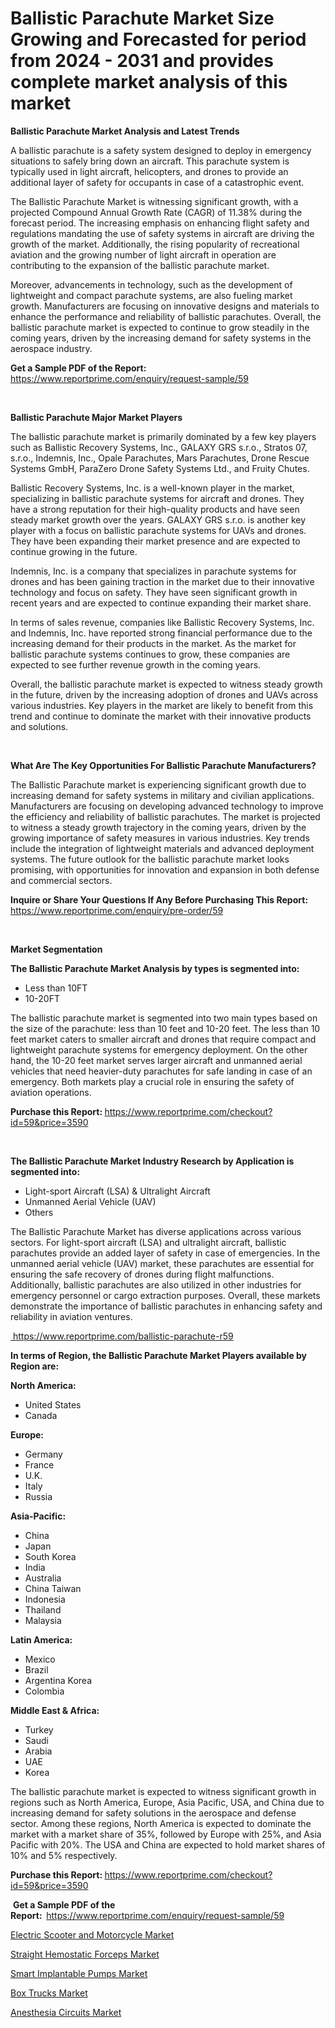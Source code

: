 <p><h1>Ballistic Parachute Market Size Growing and Forecasted for period from 2024 - 2031 and provides complete market analysis of this market</h1></p><p><strong>Ballistic Parachute Market Analysis and Latest Trends</strong></p>
<p><p>A ballistic parachute is a safety system designed to deploy in emergency situations to safely bring down an aircraft. This parachute system is typically used in light aircraft, helicopters, and drones to provide an additional layer of safety for occupants in case of a catastrophic event.</p><p>The Ballistic Parachute Market is witnessing significant growth, with a projected Compound Annual Growth Rate (CAGR) of 11.38% during the forecast period. The increasing emphasis on enhancing flight safety and regulations mandating the use of safety systems in aircraft are driving the growth of the market. Additionally, the rising popularity of recreational aviation and the growing number of light aircraft in operation are contributing to the expansion of the ballistic parachute market.</p><p>Moreover, advancements in technology, such as the development of lightweight and compact parachute systems, are also fueling market growth. Manufacturers are focusing on innovative designs and materials to enhance the performance and reliability of ballistic parachutes. Overall, the ballistic parachute market is expected to continue to grow steadily in the coming years, driven by the increasing demand for safety systems in the aerospace industry.</p></p>
<p><strong>Get a Sample PDF of the Report:&nbsp;</strong> <a href="https://www.reportprime.com/enquiry/request-sample/59">https://www.reportprime.com/enquiry/request-sample/59</a></p>
<p>&nbsp;</p>
<p><strong>Ballistic Parachute Major Market Players</strong></p>
<p><p>The ballistic parachute market is primarily dominated by a few key players such as Ballistic Recovery Systems, Inc., GALAXY GRS s.r.o., Stratos 07, s.r.o., Indemnis, Inc., Opale Parachutes, Mars Parachutes, Drone Rescue Systems GmbH, ParaZero Drone Safety Systems Ltd., and Fruity Chutes.</p><p>Ballistic Recovery Systems, Inc. is a well-known player in the market, specializing in ballistic parachute systems for aircraft and drones. They have a strong reputation for their high-quality products and have seen steady market growth over the years. GALAXY GRS s.r.o. is another key player with a focus on ballistic parachute systems for UAVs and drones. They have been expanding their market presence and are expected to continue growing in the future.</p><p>Indemnis, Inc. is a company that specializes in parachute systems for drones and has been gaining traction in the market due to their innovative technology and focus on safety. They have seen significant growth in recent years and are expected to continue expanding their market share.</p><p>In terms of sales revenue, companies like Ballistic Recovery Systems, Inc. and Indemnis, Inc. have reported strong financial performance due to the increasing demand for their products in the market. As the market for ballistic parachute systems continues to grow, these companies are expected to see further revenue growth in the coming years.</p><p>Overall, the ballistic parachute market is expected to witness steady growth in the future, driven by the increasing adoption of drones and UAVs across various industries. Key players in the market are likely to benefit from this trend and continue to dominate the market with their innovative products and solutions.</p></p>
<p>&nbsp;</p>
<p><strong>What Are The Key Opportunities For Ballistic Parachute Manufacturers?</strong></p>
<p><p>The Ballistic Parachute market is experiencing significant growth due to increasing demand for safety systems in military and civilian applications. Manufacturers are focusing on developing advanced technology to improve the efficiency and reliability of ballistic parachutes. The market is projected to witness a steady growth trajectory in the coming years, driven by the growing importance of safety measures in various industries. Key trends include the integration of lightweight materials and advanced deployment systems. The future outlook for the ballistic parachute market looks promising, with opportunities for innovation and expansion in both defense and commercial sectors.</p></p>
<p><strong>Inquire or Share Your Questions If Any Before Purchasing This Report:</strong> <a href="https://www.reportprime.com/enquiry/pre-order/59">https://www.reportprime.com/enquiry/pre-order/59</a></p>
<p>&nbsp;</p>
<p><strong>Market Segmentation</strong></p>
<p><strong>The Ballistic Parachute Market Analysis by types is segmented into:</strong></p>
<p><ul><li>Less than 10FT</li><li>10-20FT</li></ul></p>
<p><p>The ballistic parachute market is segmented into two main types based on the size of the parachute: less than 10 feet and 10-20 feet. The less than 10 feet market caters to smaller aircraft and drones that require compact and lightweight parachute systems for emergency deployment. On the other hand, the 10-20 feet market serves larger aircraft and unmanned aerial vehicles that need heavier-duty parachutes for safe landing in case of an emergency. Both markets play a crucial role in ensuring the safety of aviation operations.</p></p>
<p><strong>Purchase this Report:&nbsp;</strong><a href="https://www.reportprime.com/checkout?id=59&price=3590">https://www.reportprime.com/checkout?id=59&price=3590</a></p>
<p>&nbsp;</p>
<p><strong>The Ballistic Parachute Market Industry Research by Application is segmented into:</strong></p>
<p><ul><li>Light-sport Aircraft (LSA) & Ultralight Aircraft</li><li>Unmanned Aerial Vehicle (UAV)</li><li>Others</li></ul></p>
<p><p>The Ballistic Parachute Market has diverse applications across various sectors. For light-sport aircraft (LSA) and ultralight aircraft, ballistic parachutes provide an added layer of safety in case of emergencies. In the unmanned aerial vehicle (UAV) market, these parachutes are essential for ensuring the safe recovery of drones during flight malfunctions. Additionally, ballistic parachutes are also utilized in other industries for emergency personnel or cargo extraction purposes. Overall, these markets demonstrate the importance of ballistic parachutes in enhancing safety and reliability in aviation ventures.</p></p>
<p><a href="https://www.reportprime.com/ballistic-parachute-r59">&nbsp;https://www.reportprime.com/ballistic-parachute-r59</a></p>
<p><strong>In terms of Region, the Ballistic Parachute Market Players available by Region are:</strong></p>
<p>
    <p> <strong> North America: </strong>
        <ul>
            <li>United States</li>
            <li>Canada</li>
        </ul>
        </p> 
    <p> <strong> Europe: </strong>
        <ul>
            <li>Germany</li>
            <li>France</li>
            <li>U.K.</li>
            <li>Italy</li>
            <li>Russia</li>
        </ul>
        </p> 
    <p> <strong> Asia-Pacific: </strong>
        <ul>
            <li>China</li>
            <li>Japan</li>
            <li>South Korea</li>
            <li>India</li>
            <li>Australia</li>
            <li>China Taiwan</li>
            <li>Indonesia</li>
            <li>Thailand</li>
            <li>Malaysia</li>
        </ul>
        </p> 
    <p> <strong> Latin America: </strong>
        <ul>
            <li>Mexico</li>
            <li>Brazil</li>
            <li>Argentina Korea</li>
            <li>Colombia</li>
        </ul>
        </p> 
    <p> <strong> Middle East & Africa: </strong>
        <ul>
            <li>Turkey</li>
            <li>Saudi</li>
            <li>Arabia</li>
            <li>UAE</li>
            <li>Korea</li>
        </ul>
    </p>
    </p>
<p><p>The ballistic parachute market is expected to witness significant growth in regions such as North America, Europe, Asia Pacific, USA, and China due to increasing demand for safety solutions in the aerospace and defense sector. Among these regions, North America is expected to dominate the market with a market share of 35%, followed by Europe with 25%, and Asia Pacific with 20%. The USA and China are expected to hold market shares of 10% and 5% respectively.</p></p>
<p><strong>Purchase this Report: </strong><a href="https://www.reportprime.com/checkout?id=59&price=3590">https://www.reportprime.com/checkout?id=59&price=3590</a></p>
<p>&nbsp;<strong>Get a Sample PDF of the Report:&nbsp;&nbsp;</strong><a href="https://www.reportprime.com/enquiry/request-sample/59">https://www.reportprime.com/enquiry/request-sample/59</a></p>
<p><strong></strong></p>
<p><p><a href="https://github.com/prosalinda88/Market-Research-Report-List-6/blob/main/electric-scooter-and-motorcycle-market.md">Electric Scooter and Motorcycle Market</a></p><p><a href="https://medium.com/@norchellecan/straight-hemostatic-forceps-market-size-is-growing-at-cagr-of-6-4-dd34c468c7cf">Straight Hemostatic Forceps Market</a></p><p><a href="https://medium.com/@millerjimk/smart-implantable-pumps-market-size-share-analysis-growth-trends-forecast-2024-2031-8727ae35f626">Smart Implantable Pumps Market</a></p><p><a href="https://github.com/NorbertYates/Market-Research-Report-List-6/blob/main/box-trucks-market.md">Box Trucks Market</a></p><p><a href="https://medium.com/@carlahoustonh51/anesthesia-circuits-market-market-segmentation-geographical-regions-and-market-forcast-till-2031-c27ef86f0455">Anesthesia Circuits Market</a></p></p>